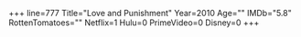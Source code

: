 +++
line=777
Title="Love and Punishment"
Year=2010
Age=""
IMDb="5.8"
RottenTomatoes=""
Netflix=1
Hulu=0
PrimeVideo=0
Disney=0
+++

